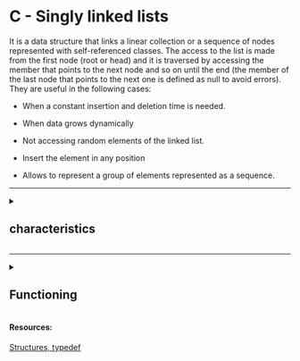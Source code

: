 <div><h1>C - Singly linked lists</h1>

<p>It is a data structure that links a linear collection or a sequence of nodes represented with self-referenced classes. The access to the list is made from the first node (root or head) and it is traversed by accessing the member that points to the next node and so on until the end (the member of the last node that points to the next one is defined as null to avoid errors). They are useful in the following cases:</p>

* When a constant insertion and deletion time is needed.

* When data grows dynamically

* Not accessing random elements of the linked list.

* Insert the element in any position

* Allows to represent a group of elements represented as a sequence.

<div>

---


<details>
<summary><h2>characteristics </h2></summary>

<img width="3952" alt="linked list" src="https://user-images.githubusercontent.com/105575956/202875683-fa901ca0-1417-4cb6-8954-dcd829aac575.png">


<h3>advantages compared to an array</h3>

* Nodes do not have to be stored all together in memory, what matters is that they are pointing to the next node in memory.

* They can have variable length, we can add or remove them.

* We can add and remove elements at run time. 
<h3>disadvantages</h3>

* They have no notion of index, because what we cannot do is to randomly access a node.

* They need more space in memory because they have to store a pointer. 

</details>

---


<details>
<summary><h2>Functioning</h2></summary>

<p>Normally lists have the common operations to work with their nodes, let's define methods for:</p>

* Construct an empty list and give it a name.

* Insert a node in the header.

* Insert a node at the end.

* Remove the first node from the list.

* Remove a node from the end of the list.

* Check if a list is empty.

* Print the contents on the screen.

* Get the number of elements or nodes in the list.


<h3>Example</h3>

```
STRUCTURE book
	name: string[50]
	author: string[50]
	ibn: [string]
end STRUCTURE

STRUCTURE list
	head: book ----> main node
	tail: pointer to list ----> rest of the list
				   * if we use tail as null, we refer to the last element.
end STRUCTURE
```
<h3>Example</h3>

```
STRUCTURE node
	element: book
	next: pointer to node
end STRUCTURE

STRUCUTRA list
	head: pointer to node ----> pointer to the first node
end STRUCTURE
```
<h4>Index</h4>

1. [ create a new node ](#c)
	
2. [ scroll through a list ](#s)
	
3. [ inserts items in the list ](#f)
	
4. [ insert elements at the end ](#e)

<a name="c"></a>
<h3>create a new node</h3>

```
FUNCTION create_node( l: book): node ---> function that returns a new node from a book.
	
	VARIABLE new_node: node ---> takes a new node
	
	new_node = l ---> add the element we want in the new node
	
	new_node.next = NULL ---> we don't know what the next node points to.
	
	RETURN new_node
```

<a name="s"></a>
<h3 name="scroll through a list">scroll through a list</h3>

* To go through a list we must access each of the elements of a list starting with the first and ending with the last one. 

* We will traverse until the pointer of the next node is NULL, so we will know that we have reached the last node.

```
FUNCTION traverse_list(l: list)
	VARIABLE pointer : node ---> we need a pointer to store the reference of the position in which we are in the list.

	pointer = l.head ---> initially it is in the head.

	MINETRAS (pointer != NULL) ---> as long as it does not point to an empty list.
		process element(pointer.element)
		pointer = pointer.next
```

<a name="f"></a>
<h3>inserts items in the list</h3>

depends: 

* the list is empty?

* do we want to add to the top (preppend)?

* do we want to append to the end (append)?

if a list is empty, then it has no node and its first element will be NULL.
in this case it is as simple as creating a new node and making the pointer of the first node point to it. 

```
PROC insert_node(l: list, b: book)
	VARIABLE new_node: node
	new_node.element = b
	new_next_node.next = l.first
	l.first = new_node
 ---     ---     ---     ---
|   |---|   |---|   |---|   |
 ---     ---     ---     ---
  |
  v
head pointer


new node
  ^
  |
 ---     ---     ---     ---     ---
|   |   |   |---|   |---|   |---|   |
 ---     ---     ---     ---     ---
          |
	  v
	head pointer

new node
  ^
  |
 ---     ---     ---     ---     ---
|   |---|   |---|   |---|   |---|   |
 ---     ---     ---     ---     ---
          |
          v
       head pointer

new node
  ^
  |        
 ---     ---     ---     ---     ---
|   |---|   |---|   |---|   |---|   |
 ---     ---     ---     ---     ---
  |
  v
head pointer
```

<a name="e"></a>
<h3 name="insert elements at the end">insert elements at the end</h3>

* We have to traverse the list until we reach the element that I have no elements, the last node, which has a pointer next to null.

* When it has been reached, we make the last element of the list point to the new node just created.

</details>
<footer>

<h4>Resources:</h4>

<a href="https://github.com/Sapitorico/holbertonschool-low_level_programming/tree/main/structures_typedef" target="blank">Structures, typedef</a>

</footer>
